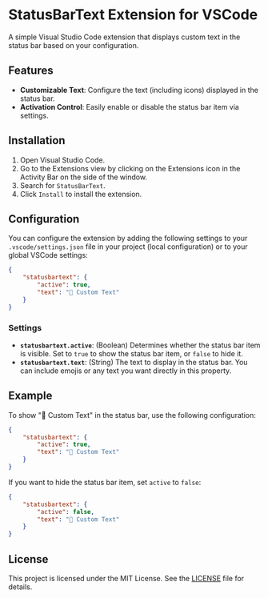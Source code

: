# StatusBarText Extension for VSCode

A simple Visual Studio Code extension that displays custom text in the status bar based on your configuration.

## Features

- **Customizable Text**: Configure the text (including icons) displayed in the status bar.
- **Activation Control**: Easily enable or disable the status bar item via settings.

## Installation

1. Open Visual Studio Code.
2. Go to the Extensions view by clicking on the Extensions icon in the Activity Bar on the side of the window.
3. Search for `StatusBarText`.
4. Click `Install` to install the extension.

## Configuration

You can configure the extension by adding the following settings to your `.vscode/settings.json` file in your project (local configuration) or to your global VSCode settings:

```json
{
    "statusbartext": {
        "active": true,
        "text": "🚀 Custom Text"
    }
}
```

### Settings

- **`statusbartext.active`**: (Boolean) Determines whether the status bar item is visible. Set to `true` to show the status bar item, or `false` to hide it.
- **`statusbartext.text`**: (String) The text to display in the status bar. You can include emojis or any text you want directly in this property.

## Example

To show "🚀 Custom Text" in the status bar, use the following configuration:

```json
{
    "statusbartext": {
        "active": true,
        "text": "🚀 Custom Text"
    }
}
```

If you want to hide the status bar item, set `active` to `false`:

```json
{
    "statusbartext": {
        "active": false,
        "text": "🚀 Custom Text"
    }
}
```

## License

This project is licensed under the MIT License. See the [LICENSE](LICENSE) file for details.